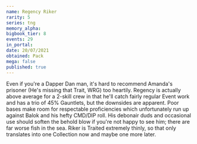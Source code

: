 ```yaml
---
name: Regency Riker
rarity: 5
series: tng
memory_alpha:
bigbook_tier: 8
events: 29
in_portal:
date: 20/07/2021
obtained: Pack
mega: false
published: true
---
```


Even if you're a Dapper Dan man, it's hard to recommend Amanda's prisoner (He's missing that Trait, WRG) too heartily. Regency is actually above average for a 2-skill crew in that he'll catch fairly regular Event work and has a trio of 45% Gauntlets, but the downsides are apparent. Poor bases make room for respectable proficiencies which unfortunately run up against Balok and his hefty CMD/DIP roll. His debonair duds and occasional use should soften the behold blow if you're not happy to see him; there are far worse fish in the sea.  Riker is Traited extremely thinly, so that only translates into one Collection now and maybe one more later.
